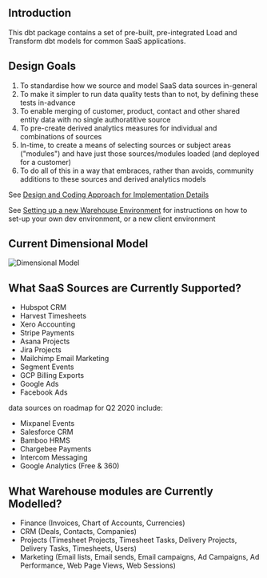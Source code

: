 ## Introduction

This dbt package contains a set of pre-built, pre-integrated Load and Transform dbt models for common SaaS applications. 

## Design Goals

1. To standardise how we source and model SaaS data sources in-general
2. To make it simpler to run data quality tests than to not, by defining these tests in-advance
3. To enable merging of customer, product, contact and other shared entity data with no single authoratitive source
4. To pre-create derived analytics measures for individual and combinations of sources
5. In-time, to create a means of selecting sources or subject areas ("modules") and have just those sources/modules loaded (and deployed for a customer)
6. To do all of this in a way that embraces, rather than avoids, community additions to these sources and derived analytics models

See [Design and Coding Approach for Implementation Details](https://github.com/rittmananalytics/ra_data_warehouse/wiki/Design-and-Coding-Approach)

See [Setting up a new Warehouse Environment](https://github.com/rittmananalytics/ra_data_warehouse/wiki/Setting-up-a-New-Warehouse-Environment) for instructions on how to set-up your own dev environment, or a new client environment

## Current Dimensional Model

![Dimensional Model](https://github.com/rittmananalytics/ra_data_warehouse/blob/master/ra_dw/img/dimensional_model.png)

## What SaaS Sources are Currently Supported?

* Hubspot CRM
* Harvest Timesheets
* Xero Accounting
* Stripe Payments 
* Asana Projects
* Jira Projects
* Mailchimp Email Marketing
* Segment Events 
* GCP Billing Exports 
* Google Ads 
* Facebook Ads

data sources on roadmap for Q2 2020 include:

* Mixpanel Events
* Salesforce CRM
* Bamboo HRMS
* Chargebee Payments
* Intercom Messaging
* Google Analytics (Free & 360)

## What Warehouse modules are Currently Modelled?

* Finance (Invoices, Chart of Accounts, Currencies)
* CRM (Deals, Contacts, Companies)
* Projects (Timesheet Projects, Timesheet Tasks, Delivery Projects, Delivery Tasks, Timesheets, Users)
* Marketing (Email lists, Email sends, Email campaigns, Ad Campaigns, Ad Performance, Web Page Views, Web Sessions)
